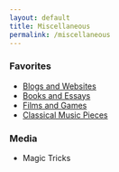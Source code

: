 ```yaml
---
layout: default
title: Miscellaneous
permalink: /miscellaneous
---
```


### Favorites
- [Blogs and Websites](blog/blogs-and-websites)
- [Books and Essays](blog/books-and-essays)
- [Films and Games](blog/films-and-games)
- [Classical Music Pieces](blog/classical-music-pieces)


### Media
- Magic Tricks
